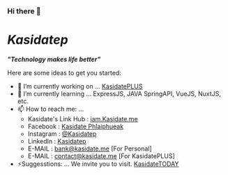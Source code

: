 ### Hi there 👋


# *Kasidatep*

***"Technology makes life better"***

Here are some ideas to get you started:

- 🔭 I’m currently working on ... [KasidatePLUS](https://github.com/KasidatePLUS)
- 🌱 I’m currently learning ... ExpressJS, JAVA SpringAPI, VueJS, NuxtJS, etc.
- 📫 How to reach me: ...
  - Kasidate's Link Hub : [iam.Kasidate.me](http://iam.Kasidate.me)
  - Facebook : [Kasidate Phlaiphueak](https://facebook.com/Kasidatep)
  - Instagram : [@Kasidatep](https://instagram.com/Kasidatep)
  - LinkedIn : [Kasidatep](https://www.linkedin.com/in/kasidatep/)
  - E-MAIL : [bank@kasidate.me](mailto:bank@kasidate.me) [For Personal]
  - E-MAIL : [contact@kasidate.me](mailto:contact@kasidate.me) [For KasidatePLUS]
- ⚡Suggesstions: ... We invite you to visit. [KasidateTODAY](https://today.kasidate.me)
  
